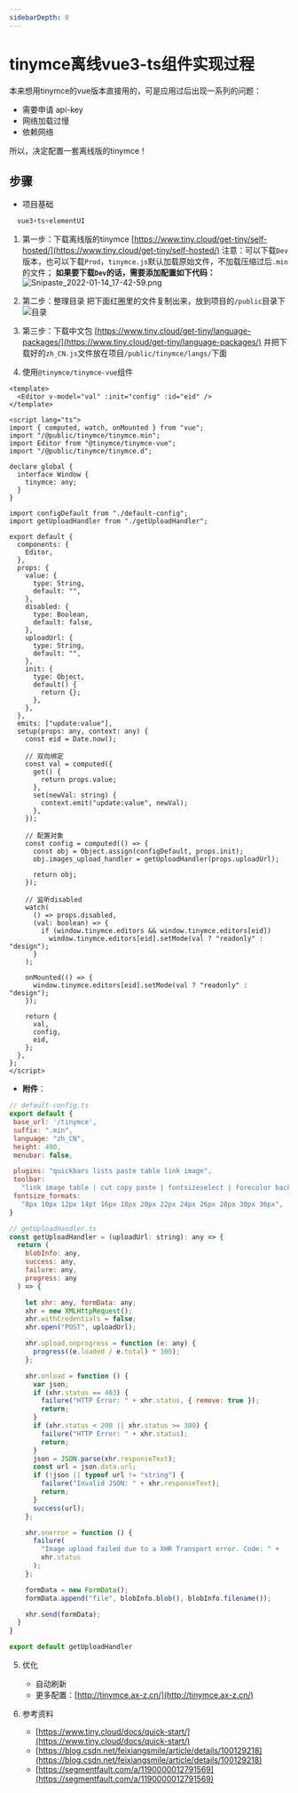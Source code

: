 ```yaml
---
sidebarDepth: 0
---
```


# tinymce离线vue3-ts组件实现过程

本来想用tinymce的vue版本直接用的，可是应用过后出现一系列的问题：
  - 需要申请 api-key
  - 网络加载过慢
  - 依赖网络

所以，决定配置一套离线版的tinymce！

## 步骤
  - 项目基础
  ```js
    vue3+ts+elementUI
  ```

1. 第一步：下载离线版的tinymce
  [https://www.tiny.cloud/get-tiny/self-hosted/](https://www.tiny.cloud/get-tiny/self-hosted/)
  注意：可以下载`Dev`版本，也可以下载`Prod`，`tinymce.js`默认加载原始文件，不加载压缩过后`.min`的文件；
  **如果要下载`Dev`的话，需要添加配置如下代码：**
![Snipaste_2022-01-14_17-42-59.png](./images/config.png)


2. 第二步：整理目录
   把下面红圈里的文件复制出来，放到项目的`/public`目录下
  ![目录](./images/path.png)

3. 第三步：下载中文包
[https://www.tiny.cloud/get-tiny/language-packages/](https://www.tiny.cloud/get-tiny/language-packages/)
并把下载好的`zh_CN.js`文件放在项目`/public/tinymce/langs/`下面

4. 使用`@tinymce/tinymce-vue`组件
```vue
<template>
  <Editor v-model="val" :init="config" :id="eid" />
</template>

<script lang="ts">
import { computed, watch, onMounted } from "vue";
import "/@public/tinymce/tinymce.min";
import Editor from "@tinymce/tinymce-vue";
import "/@public/tinymce/tinymce.d";

declare global {
  interface Window {
    tinymce: any;
  }
}

import configDefault from "./default-config";
import getUploadHandler from "./getUploadHandler";

export default {
  components: {
    Editor,
  },
  props: {
    value: {
      type: String,
      default: "",
    },
    disabled: {
      type: Boolean,
      default: false,
    },
    uploadUrl: {
      type: String,
      default: "",
    },
    init: {
      type: Object,
      default() {
        return {};
      },
    },
  },
  emits: ["update:value"],
  setup(props: any, context: any) {
    const eid = Date.now();

    // 双向绑定
    const val = computed({
      get() {
        return props.value;
      },
      set(newVal: string) {
        context.emit("update:value", newVal);
      },
    });

    // 配置对象
    const config = computed(() => {
      const obj = Object.assign(configDefault, props.init);
      obj.images_upload_handler = getUploadHandler(props.uploadUrl);

      return obj;
    });

    // 监听disabled
    watch(
      () => props.disabled,
      (val: boolean) => {
        if (window.tinymce.editors && window.tinymce.editors[eid])
          window.tinymce.editors[eid].setMode(val ? "readonly" : "design");
      }
    );

    onMounted(() => {
      window.tinymce.editors[eid].setMode(val ? "readonly" : "design");
    });

    return {
      val,
      config,
      eid,
    };
  },
};
</script>
```
   - **附件**：
 ```js
// default-config.ts
export default {
  base_url: '/tinymce',
  suffix: ".min",
  language: "zh_CN",
  height: 400,
  menubar: false,

  plugins: "quickbars lists paste table link image",
  toolbar:
    "link image table | cut copy paste | fontsizeselect | forecolor backcolor | bold italic underline | numlist bullist indent outdent alignjustify alignleft aligncenter alignright",
  fontsize_formats:
    "8px 10px 12px 14pt 16px 18px 20px 22px 24px 26px 28px 30px 36px",
}
```
```js
// getUploadHandler.ts
const getUploadHandler = (uploadUrl: string): any => {
  return (
    blobInfo: any,
    success: any,
    failure: any,
    progress: any
  ) => {

    let xhr: any, formData: any;
    xhr = new XMLHttpRequest();
    xhr.withCredentials = false;
    xhr.open("POST", uploadUrl);

    xhr.upload.onprogress = function (e: any) {
      progress((e.loaded / e.total) * 100);
    };

    xhr.onload = function () {
      var json;
      if (xhr.status == 403) {
        failure("HTTP Error: " + xhr.status, { remove: true });
        return;
      }
      if (xhr.status < 200 || xhr.status >= 300) {
        failure("HTTP Error: " + xhr.status);
        return;
      }
      json = JSON.parse(xhr.responseText);
      const url = json.data.url;
      if (!json || typeof url != "string") {
        failure("Invalid JSON: " + xhr.responseText);
        return;
      }
      success(url);
    };

    xhr.onerror = function () {
      failure(
        "Image upload failed due to a XHR Transport error. Code: " +
        xhr.status
      );
    };

    formData = new FormData();
    formData.append("file", blobInfo.blob(), blobInfo.filename());

    xhr.send(formData);
  }
}

export default getUploadHandler
```
5. 优化
    - 自动刷新
    - 更多配置：[http://tinymce.ax-z.cn/](http://tinymce.ax-z.cn/)

6. 参考资料
    - [https://www.tiny.cloud/docs/quick-start/](https://www.tiny.cloud/docs/quick-start/)
    - [https://blog.csdn.net/feixiangsmile/article/details/100129218](https://blog.csdn.net/feixiangsmile/article/details/100129218)
    - [https://segmentfault.com/a/1190000012791569](https://segmentfault.com/a/1190000012791569)
